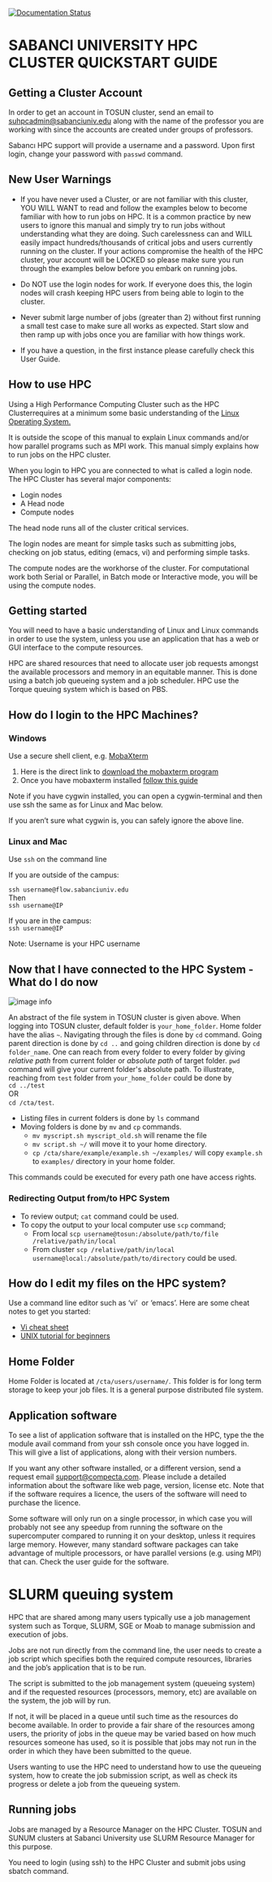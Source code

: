 [![Documentation Status](https://readthedocs.org/projects/su-hpc-tutorials/badge/?version=latest)](https://su-hpc-tutorials.readthedocs.io/en/latest/?badge=latest)
# SABANCI UNIVERSITY HPC CLUSTER QUICKSTART GUIDE

## Getting a Cluster Account  
In order to get an account in TOSUN cluster, send an email to [suhpcadmin@sabanciuniv.edu](mailto:suhpcadmin@sabanciuniv.edu) along with the name of the professor you are working with since the accounts are created under groups of professors.  
  
Sabancı HPC support will provide a username and a password. Upon first login, change your password with `passwd` command.


## New User Warnings

- If you have never used a Cluster, or are not familiar with this cluster, YOU WILL WANT to read and follow the examples below to become familiar with how to run jobs on HPC. It is a common practice by new users to ignore this manual and simply try to run jobs without understanding what they are doing. Such carelessness can and WILL easily impact hundreds/thousands of critical jobs and users currently running on the cluster. If your actions compromise the health of the HPC cluster, your account will be LOCKED so please make sure you run through the examples below before you embark on running jobs.


- Do NOT use the login nodes for work. If everyone does this, the login nodes will crash keeping HPC users from being able to login to the cluster.

- Never submit large number of jobs (greater than 2) without first running a small test case to make sure all works as expected. Start slow and then ramp up with jobs once you are familiar with how things work.

- If you have a question, in the first instance please carefully check this User Guide.

## How to use HPC

Using a High Performance Computing Cluster such as the HPC Clusterrequires at a minimum some basic understanding of the [Linux Operating System.](https://www.google.com/url?q=http://en.wikipedia.org/wiki/Linux&sa=D&ust=1570008089847000)

It is outside the scope of this manual to explain Linux commands and/or how parallel programs such as MPI work. This manual simply explains how to run jobs on the HPC cluster.


When you login to HPC you are connected to what is called a login node. The HPC Cluster has several major components:

*   Login nodes
*   A Head node
*   Compute nodes



The head node runs all of the cluster critical services.



The login nodes are meant for simple tasks such as submitting jobs, checking on job status, editing (emacs, vi) and performing simple tasks.



The compute nodes are the workhorse of the cluster. For computational work both Serial or Parallel, in Batch mode or Interactive mode, you will be using the compute nodes.



## Getting started



You will need to have a basic understanding of Linux and Linux commands in order to use the system, unless you use an application that has a web or GUI interface to the compute resources.



HPC are shared resources that need to allocate user job requests amongst the available processors and memory in an equitable manner. This is done using a batch job queueing system and a job scheduler. HPC use the Torque queuing system which is based on PBS.



## How do I login to the HPC Machines?



### Windows



Use a secure shell client, e.g. [MobaXterm](https://www.google.com/url?q=https://mobaxterm.mobatek.net/features.html&sa=D&ust=1570008089849000)



1.  Here is the direct link to [download the mobaxterm program](https://www.google.com/url?q=http://mobaxterm.mobatek.net/download-home-edition.html&sa=D&ust=1570008089850000)
2.  Once you have mobaxterm installed [follow this guide](https://www.google.com/url?q=http://mobaxterm.mobatek.net/documentation.html&sa=D&ust=1570008089850000)

[](https://www.google.com/url?q=http://support.ersa.edu.au/hpc/tizard-putty.html&sa=D&ust=1570008089851000)

Note if you have cygwin installed, you can open a cygwin-terminal and then use ssh the same as for Linux and Mac below.



If you aren’t sure what cygwin is, you can safely ignore the above line.



### Linux and Mac



Use `ssh` on the command line

If you are outside of the campus:  

`ssh username@flow.sabanciuniv.edu`  
Then  
`ssh username@IP`  
  
If you are in the campus:  
`ssh username@IP`

Note: Username is your HPC username

## Now that I have connected to the HPC System - What do I do now

![image info](folder_struct.png)

An abstract of the file system in TOSUN cluster is given above. When logging into TOSUN cluster, default folder is `your_home_folder`. Home folder have the alias `~`. Navigating through the files is done by `cd` command. Going parent direction is done by `cd ..` and going children direction is done by `cd folder_name`. One can reach from every folder to every folder by giving *relative path* from current folder or *absolute path* of target folder. `pwd` command will give your current folder's absolute path. To illustrate, reaching from `test` folder from `your_home_folder` could be done by  
`cd ../test`  
OR  
`cd /cta/test`.

- Listing files in current folders is done by `ls` command
- Moving folders is done by `mv` and `cp` commands.
  - `mv myscript.sh myscript_old.sh` will rename the file
  - `mv script.sh ~/` will move it to your home directory.
  - `cp /cta/share/example/example.sh ~/examples/` will copy `example.sh` to `examples/` directory in your home folder.  

This commands could be executed for every path one have access rights.

### Redirecting Output from/to HPC System

- To review output; `cat` command could be used.
- To copy the output to your local computer use `scp` command; 
    - From local `scp username@tosun:/absolute/path/to/file /relative/path/in/local`
    - From cluster `scp /relative/path/in/local username@local:/absolute/path/to/directory` could be used. 


## How do I edit my files on the HPC system?



Use a command line editor such as ‘vi’  or ‘emacs’. Here are some cheat notes to get you started:



*   [Vi cheat sheet](https://www.google.com/url?q=http://www.lagmonster.org/docs/vi.html&sa=D&ust=1570008089855000)
*   [UNIX tutorial for beginners](https://www.google.com/url?q=http://www.ee.surrey.ac.uk/Teaching/Unix/&sa=D&ust=1570008089855000)



## Home Folder



Home Folder is located at `/cta/users/username/`. This folder is for long term storage to keep your job files. It is a general purpose distributed file system.



## Application software



To see a list of application software that is installed on the HPC, type the the module avail command from your ssh console once you have logged in. This will give a list of applications, along with their version numbers.



If you want any other software installed, or a different version, send a request email [support@compecta.com](mailto:support@compecta.com). Please include a detailed information about the software like web page, version, license etc. Note that if the software requires a licence, the users of the software will need to purchase the licence.



Some software will only run on a single processor, in which case you will probably not see any speedup from running the software on the supercomputer compared to running it on your desktop, unless it requires large memory. However, many standard software packages can take advantage of multiple processors, or have parallel versions (e.g. using MPI) that can. Check the user guide for the software.



# SLURM queuing system



HPC that are shared among many users typically use a job management system such as Torque, SLURM, SGE or Moab to manage submission and execution of jobs.

Jobs are not run directly from the command line, the user needs to create a job script which specifies both the required compute resources, libraries and the job’s application that is to be run.

The script is submitted to the job management system (queueing system) and if the requested resources (processors, memory, etc) are available on the system, the job will by run.

If not, it will be placed in a queue until such time as the resources do become available. In order to provide a fair share of the resources among users, the priority of jobs in the queue may be varied based on how much resources someone has used, so it is possible that jobs may not run in the order in which they have been submitted to the queue.

Users wanting to use the HPC need to understand how to use the queueing system, how to create the job submission script, as well as check its progress or delete a job from the queueing system.

## Running jobs

Jobs are managed by a Resource Manager on the HPC Cluster. TOSUN and SUNUM clusters at Sabanci University use SLURM Resource Manager for this purpose.

You need to login (using ssh) to the HPC Cluster and submit jobs using sbatch command.






